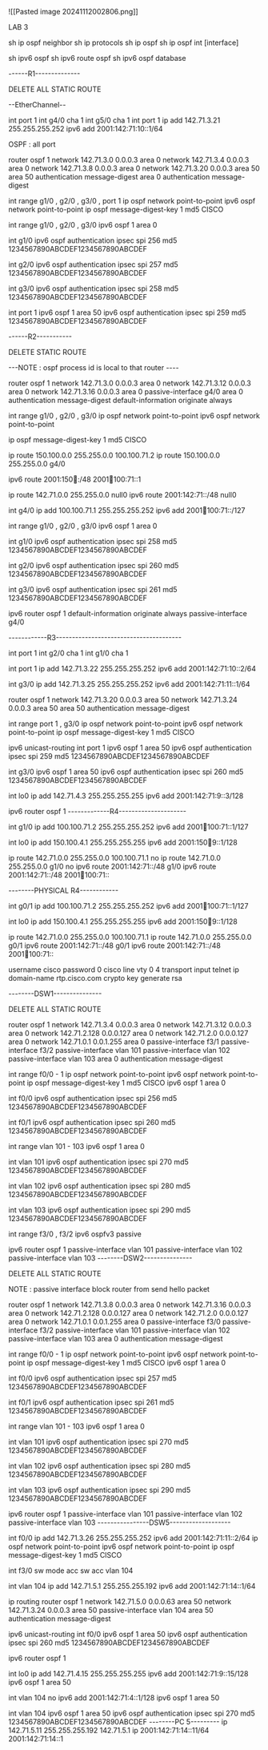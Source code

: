 ![[Pasted image 20241112002806.png]]

LAB 3

sh ip ospf neighbor
sh ip protocols
sh ip ospf
sh ip ospf int [interface]

sh ipv6 ospf 
sh ipv6 route ospf
sh ipv6 ospf database

------R1--------------

DELETE ALL STATIC ROUTE

--EtherChannel--

int port 1
int g4/0
cha 1 
int g5/0
cha 1
int port 1
ip add 142.71.3.21 255.255.255.252
ipv6 add 2001:142:71:10::1/64

OSPF : all port

router ospf 1
network 142.71.3.0 0.0.0.3 area 0
network 142.71.3.4 0.0.0.3 area 0
network 142.71.3.8 0.0.0.3 area 0
network 142.71.3.20 0.0.0.3 area 50
area 50 authentication message-digest
area 0 authentication message-digest

int range g1/0 , g2/0 , g3/0 , port 1
ip ospf network point-to-point
ipv6 ospf network point-to-point
ip ospf message-digest-key 1 md5 CISCO

int range g1/0 , g2/0 , g3/0
ipv6 ospf 1 area 0

int g1/0
ipv6 ospf authentication ipsec spi 256 md5 1234567890ABCDEF1234567890ABCDEF

int g2/0
ipv6 ospf authentication ipsec spi 257 md5 1234567890ABCDEF1234567890ABCDEF

int g3/0
ipv6 ospf authentication ipsec spi 258 md5 1234567890ABCDEF1234567890ABCDEF

int port 1
ipv6 ospf 1 area 50
ipv6 ospf authentication ipsec spi 259 md5 1234567890ABCDEF1234567890ABCDEF


------R2-----------

DELETE STATIC ROUTE

---NOTE : ospf process id is local to that  router ----

router ospf 1
network 142.71.3.0 0.0.0.3 area 0
network 142.71.3.12 0.0.0.3 area 0
network 142.71.3.16 0.0.0.3 area 0
passive-interface g4/0
area 0 authentication message-digest
default-information originate always

int range g1/0 , g2/0 , g3/0
ip ospf network point-to-point
ipv6 ospf network point-to-point
	 
ip ospf message-digest-key 1 md5 CISCO

ip route 150.100.0.0 255.255.0.0 100.100.71.2 
ip route 150.100.0.0 255.255.0.0 g4/0

ipv6 route 2001:150:100::/48 2001:100:100:71::1



ip route 142.71.0.0 255.255.0.0 null0
ipv6 route 2001:142:71::/48 null0

int g4/0
ip add 100.100.71.1 255.255.255.252
ipv6 add 2001:100:100:71::/127

int range g1/0 , g2/0 , g3/0
ipv6 ospf 1 area 0

int g1/0
ipv6 ospf authentication ipsec spi 258 md5 1234567890ABCDEF1234567890ABCDEF

int g2/0
ipv6 ospf authentication ipsec spi 260 md5 1234567890ABCDEF1234567890ABCDEF

int g3/0
ipv6 ospf authentication ipsec spi 261 md5 1234567890ABCDEF1234567890ABCDEF

ipv6 router ospf 1
default-information originate always
passive-interface g4/0



------------R3---------------------------------------

int port 1
int g2/0
cha 1 
int g1/0
cha 1

int port 1
ip add 142.71.3.22 255.255.255.252
ipv6 add  2001:142:71:10::2/64
 
int g3/0
ip add 142.71.3.25 255.255.255.252
ipv6 add 2001:142:71:11::1/64


router ospf 1
network 142.71.3.20 0.0.0.3 area 50
network 142.71.3.24 0.0.0.3 area 50
area 50 authentication message-digest


int range port 1 , g3/0
ip ospf network point-to-point
ipv6 ospf network point-to-point
ip ospf message-digest-key 1 md5 CISCO

ipv6 unicast-routing
int port 1
ipv6 ospf 1 area 50
ipv6 ospf authentication ipsec spi 259 md5 1234567890ABCDEF1234567890ABCDEF

int g3/0
ipv6 ospf 1 area 50
ipv6 ospf authentication ipsec spi 260 md5 1234567890ABCDEF1234567890ABCDEF

 
int lo0
ip add 142.71.4.3 255.255.255.255
ipv6 add 2001:142:71:9::3/128


ipv6 router ospf 1
-------------R4---------------------

int g1/0
ip add 100.100.71.2 255.255.255.252
ipv6 add 2001:100:100:71::1/127

int lo0
ip add 150.100.4.1 255.255.255.255
ipv6 add 2001:150:100:9::1/128

ip route 142.71.0.0 255.255.0.0 100.100.71.1
no ip route 142.71.0.0 255.255.0.0 g1/0
no ipv6 route 2001:142:71::/48 g1/0
ipv6 route 2001:142:71::/48 2001:100:100:71::


--------PHYSICAL R4------------

int g0/1
ip add 100.100.71.2 255.255.255.252
ipv6 add 2001:100:100:71::1/127

int lo0
ip add 150.100.4.1 255.255.255.255
ipv6 add 2001:150:100:9::1/128

ip route 142.71.0.0 255.255.0.0 100.100.71.1
ip route 142.71.0.0 255.255.0.0 g0/1
ipv6 route 2001:142:71::/48 g0/1
ipv6 route 2001:142:71::/48 2001:100:100:71::


username cisco password 0 cisco
line vty 0 4
transport input telnet
ip domain-name rtp.cisco.com
crypto key generate rsa

--------DSW1---------------

DELETE ALL STATIC ROUTE


router ospf 1
network 142.71.3.4 0.0.0.3 area 0
network 142.71.3.12 0.0.0.3 area 0
network 142.71.2.128 0.0.0.127 area 0
network 142.71.2.0 0.0.0.127 area 0
network 142.71.0.1 0.0.1.255 area 0
passive-interface f3/1
passive-interface f3/2
passive-interface vlan 101
passive-interface vlan 102
passive-interface vlan 103
area 0 authentication message-digest

int range f0/0 - 1
ip ospf network point-to-point
ipv6 ospf network point-to-point
ip ospf message-digest-key 1 md5 CISCO
ipv6 ospf 1 area 0

int f0/0
ipv6 ospf authentication ipsec spi 256 md5 1234567890ABCDEF1234567890ABCDEF

int f0/1
ipv6 ospf authentication ipsec spi 260 md5 1234567890ABCDEF1234567890ABCDEF

int range vlan 101 - 103
ipv6 ospf 1 area 0

int vlan 101
ipv6 ospf authentication ipsec spi 270 md5 1234567890ABCDEF1234567890ABCDEF

int vlan 102
ipv6 ospf authentication ipsec spi 280 md5 1234567890ABCDEF1234567890ABCDEF

int vlan 103
ipv6 ospf authentication ipsec spi 290 md5 1234567890ABCDEF1234567890ABCDEF

int range f3/0 , f3/2
ipv6 ospfv3 passive


ipv6 router ospf 1
passive-interface vlan 101
passive-interface vlan 102
passive-interface vlan 103
--------DSW2---------------

DELETE ALL STATIC ROUTE 

NOTE : passive interface block router from send hello packet

router ospf 1
network 142.71.3.8 0.0.0.3 area 0
network 142.71.3.16 0.0.0.3 area 0
network 142.71.2.128 0.0.0.127 area 0
network 142.71.2.0 0.0.0.127 area 0
network 142.71.0.1 0.0.1.255 area 0
passive-interface f3/0
passive-interface f3/2
passive-interface vlan 101
passive-interface vlan 102
passive-interface vlan 103
area 0 authentication message-digest

int range f0/0 - 1
ip ospf network point-to-point
ipv6 ospf network point-to-point
ip ospf message-digest-key 1 md5 CISCO
ipv6 ospf 1 area 0

int f0/0
ipv6 ospf authentication ipsec spi 257 md5 1234567890ABCDEF1234567890ABCDEF
  
int f0/1
ipv6 ospf authentication ipsec spi 261 md5 1234567890ABCDEF1234567890ABCDEF

int range vlan 101 - 103
ipv6 ospf 1 area 0

int vlan 101
ipv6 ospf authentication ipsec spi 270 md5 1234567890ABCDEF1234567890ABCDEF

int vlan 102
ipv6 ospf authentication ipsec spi 280 md5 1234567890ABCDEF1234567890ABCDEF

int vlan 103
ipv6 ospf authentication ipsec spi 290 md5 1234567890ABCDEF1234567890ABCDEF

ipv6 router ospf 1
passive-interface vlan 101
passive-interface vlan 102
passive-interface vlan 103
----------------DSW5-------------------


int f0/0
ip add 142.71.3.26 255.255.255.252
ipv6 add 2001:142:71:11::2/64
ip ospf network point-to-point
ipv6 ospf network point-to-point
ip ospf message-digest-key 1 md5 CISCO

int f3/0
sw mode acc
sw acc vlan 104


int vlan 104
ip add 142.71.5.1 255.255.255.192 
ipv6  add 2001:142:71:14::1/64

ip routing
router ospf 1
network 142.71.5.0 0.0.0.63 area 50
network 142.71.3.24 0.0.0.3 area 50
passive-interface vlan 104
area 50 authentication message-digest

ipv6 unicast-routing
int f0/0
ipv6 ospf 1 area 50
ipv6 ospf authentication ipsec spi 260 md5 1234567890ABCDEF1234567890ABCDEF

ipv6 router ospf 1

int lo0 
ip add 142.71.4.15 255.255.255.255
ipv6 add 2001:142:71:9::15/128
ipv6 ospf 1 area 50

int vlan 104
no ipv6 add 2001:142:71:4::1/128
ipv6 ospf 1 area 50

int vlan 104
ipv6 ospf 1 area 50
ipv6 ospf authentication ipsec spi 270 md5 1234567890ABCDEF1234567890ABCDEF
--------PC 5---------
ip 142.71.5.11 255.255.255.192 142.71.5.1
ip 2001:142:71:14::11/64 2001:142:71:14::1
